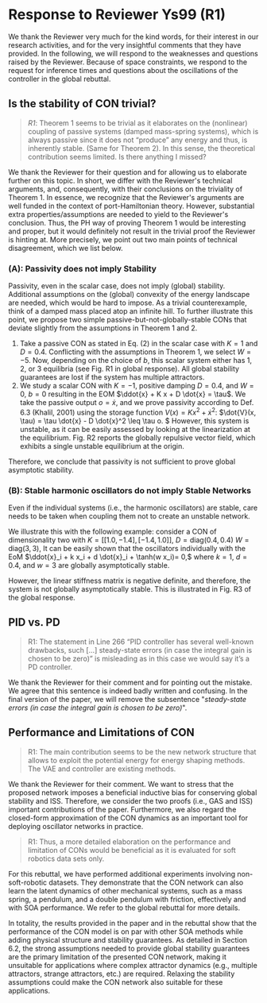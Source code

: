 # Response to Reviewer Ys99 (R1)

We thank the Reviewer very much for the kind words, for their interest in our research activities, and for the very insightful comments that they have provided. In the following, we will respond to the weaknesses and questions raised by the Reviewer.
Because of space constraints, we respond to the request for inference times and questions about the oscillations of the controller in the global rebuttal.

## Is the stability of CON trivial?

> <cite>R1</cite>: Theorem 1 seems to be trivial as it elaborates on the (nonlinear) coupling of passive systems (damped mass-spring systems), which is always passive since it does not “produce” any energy and thus, is inherently stable. (Same for Theorem 2). In this sense, the theoretical contribution seems limited. Is there anything I missed?

We thank the Reviewer for their question and for allowing us to elaborate further on this topic. In short, we differ with the Reviewer's technical arguments, and, consequently, with their conclusions on the triviality of Theorem 1. 
In essence, we recognize that the Reviewer's arguments are well funded in the context of port-Hamiltonian theory. However, substantial extra properties/assumptions are needed to yield to the Reviewer's conclusion. Thus, the PH way of proving Theorem 1 would be interesting and proper, but it would definitely not result in the trivial proof the Reviewer is hinting at.
More precisely, we point out two main points of technical disagreement, which we list below.

### (A): Passivity does not imply Stability

Passivity, even in the scalar case, does not imply (global) stability. Additional assumptions on the (global) convexity of the energy landscape are needed, which would be hard to impose. As a trivial counterexample, think of a damped mass placed atop an infinite hill. 
To further illustrate this point, we propose two simple passive-but-not-globally-stable CONs that deviate slightly from the assumptions in Theorem 1 and 2.

1. Take a passive CON as stated in Eq. (2) in the scalar case with $K=1$ and $D=0.4$. Conflicting with the assumptions in Theorem 1, we select $W=-5$. Now, depending on the choice of $b$, this scalar system either has 1, 2, or 3 equilibria (see Fig. R1 in global response). All global stability guarantees are lost if the system has multiple attractors. 
2. We study a scalar CON with $K=-1$, positive damping $D=0.4$, and $W = 0$, $b=0$ resulting in the EOM $\ddot{x} + K x + D \dot{x} = \tau$. We take the passive output $o = \dot{x}$, and we prove passivity according to Def. 6.3 (Khalil, 2001) using the storage function $V(x) = K x^2 + \dot{x}^2$: $\dot{V}(x, \tau) = \tau \dot{x} - D \dot{x}^2 \leq \tau o. $
However, this system is unstable, as it can be easily assessed by looking at the linearization at the equilibrium. Fig. R2 reports the globally repulsive vector field, which exhibits a single unstable equilibrium at the origin.

Therefore, we conclude that passivity is not sufficient to prove global asymptotic stability.

### (B): Stable harmonic oscillators do not imply Stable Networks

Even if the individual systems (i.e., the harmonic oscillators) are stable, care needs to be taken when coupling them not to create an unstable network.

We illustrate this with the following example: consider a CON of dimensionality two with $K = [[1.0, -1.4],[-1.4, 1.0]]$, $D = \mathrm{diag}(0.4, 0.4)$ $W = \mathrm{diag}(3, 3)$, 
It can be easily shown that the oscillators individually with the EoM $\ddot{x}_i + k x_i + d \dot{x}_i + \tanh(w x_i)= 0,$ where $k=1$, $d=0.4$, and $w=3$ are globally asymptotically stable. 

However, the linear stiffness matrix is negative definite, and therefore, the system is not globally asymptotically stable. This is illustrated in Fig. R3 of the global response.

## PID vs. PD

> R1: The statement in Line 266 “PID controller has several well-known drawbacks, such […] steady-state errors (in case the integral gain is chosen to be zero)” is misleading as in this case we would say it’s a PD controller.

We thank the Reviewer for their comment and for pointing out the mistake. We agree that this sentence is indeed badly written and confusing. In the final version of the paper, we will remove the subsentence "_steady-state errors (in case the integral gain is chosen to be zero)_".

## Performance and Limitations of CON

> R1: The main contribution seems to be the new network structure that allows to exploit the potential energy for energy shaping methods. The VAE and controller are existing methods.

We thank the Reviewer for their comment. We want to stress that the proposed network imposes a beneficial inductive bias for conserving global stability and ISS. Therefore, we consider the two proofs (i.e., GAS and ISS) important contributions of the paper.
Furthermore, we also regard the closed-form approximation of the CON dynamics as an important tool for deploying oscillator networks in practice.

> R1: Thus, a more detailed elaboration on the performance and limitation of CONs would be beneficial as it is evaluated for soft robotics data sets only.

For this rebuttal, we have performed additional experiments involving non-soft-robotic datasets. They demonstrate that the CON network can also learn the latent dynamics of other mechanical systems, such as a mass spring, a pendulum, and a double pendulum with friction, effectively and with SOA performance. We refer to the global rebuttal for more details.

In totality, the results provided in the paper and in the rebuttal show that the performance of the CON model is on par with other SOA methods while adding physical structure and stability guarantees.
As detailed in Section 6.2, the strong assumptions needed to provide global stability guarantees are the primary limitation of the presented CON network, making it unsuitable for applications where complex attractor dynamics (e.g., multiple attractors, strange attractors, etc.) are required.
Relaxing the stability assumptions could make the CON network also suitable for these applications.
